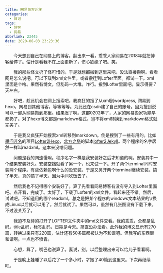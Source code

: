 ```yaml
---
title: 网易博客迁移
categories:
  - 日记
tags:
  - 博客
  - 网易
abbrlink: 23445
date: 2020-06-03 23:23:36
---
```


&emsp;&emsp;今天想到自己在网易上的博客。翻出来一看，乖乖人家网易在2018年就把博客给停了。估计是看我不在上面更新了，伤心欲绝了吧。笑。
<!-- more -->

&emsp;&emsp;我的那些怪文扔了怪可惜的。于是就想都搬到这里来吧。没法直接搬啊。看看网易怎么说吧。可以下载到xml文件里，或者搬迁到Lofter里面。都试一下。xml里面是个啥。果然有博文，但乱码一大堆。咋行。搬到Lofter里面吧。显示得要７天左右。

&emsp;&emsp;好吧，趁此机会在网上搜索吧。我疯狂的搜了从xml到wordpress, 网易到hexo，网易到其他博客，等等等等。为此还在csdn建了自己的账号。因为搜到说可以一键从网易搬到那里。结果迟了啊。这都0202年了，人家的网易搬家功能早都扔了。对了hexo博文都是markdown格式。岂不将xml转换到markdown格式就完美了。

&emsp;&emsp;于是我又疯狂开始搜索xml转移到markdown。倒是搜到了一些有用的。比如[墨问非名](https://zhuanlan.zhihu.com/p/67765274)的项目[Lofter2Hexo](https://github.com/alicewish/Lofter2Hexo)，[北方之塔](https://himring.top/lofter-expo-repo/)的脚本[lofter2Jekyll](https://github.com/FromEndWorld/lofter2Jekyll)。两个程序的名字居然一样叫readxml。这本来没啥问题。

&emsp;&emsp;问题是我的网速慢啊。程序名字一样是我安装好之后才知道的啊。安装其中一个结果安装好久。安装空挡就看了另一个，也来试一下。开了两个terminal同时安装两个程序。有些依赖包啊什么的没安装。于是又另开两个terminal继续安装。搞了半天，真的搞了半天。因为中间吃饭去了。

&emsp;&emsp;然后我也不记得哪个安装好了。算了先看看网易博客有没有导入到Lofter里面吧。点开看，完成了。太好了，下载了Lofter的xml文件。看起来还不错。然后，试试吧。不知道用的哪个readxml，总之是把某个程序的windows文本结果的\r换成Linux以后就可以用了。然后就试了。果然可以，虽然有几张图没有下载下来。不过没关系了。

&emsp;&emsp;我迫不及待的打开了LOFTER文件夹中的md文件查看。我的乖乖，全都是乱码。title乱码，标签乱码，日期是今天。简直没办法看。此外我的博文显示有270篇，转换过来只有220篇，估计还有50多篇都被认为不和谐吧。但我写的东西很和谐啊。一点也不愤青。

&emsp;&emsp;心想，算了。嘴巴也说算了。妻说，别。以后整理出来可以给儿子看看啊。

&emsp;&emsp;于是晚上娃睡了以后花了一个多小时，才搬了40篇到这里来。下次再继续吧。

